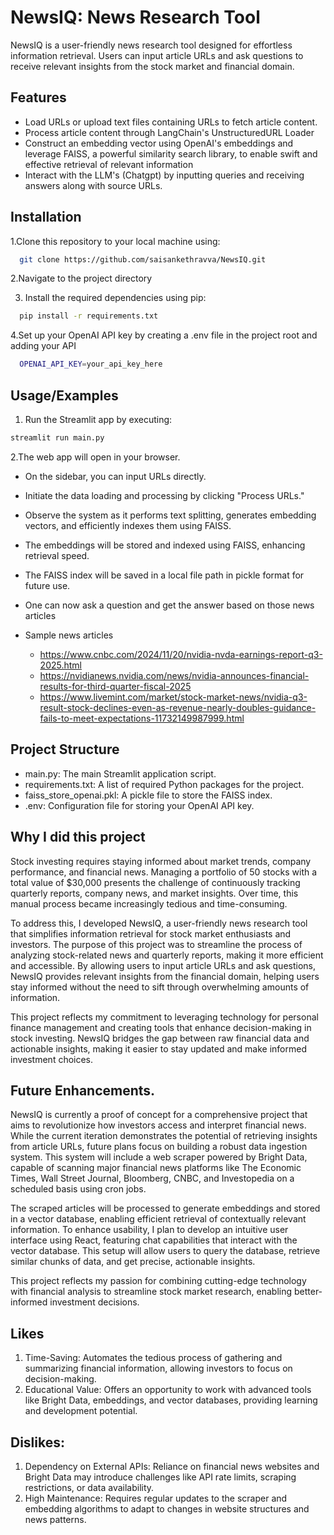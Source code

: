 
# NewsIQ: News Research Tool 

NewsIQ is a user-friendly news research tool designed for effortless information retrieval. Users can input article URLs and ask questions to receive relevant insights from the stock market and financial domain.


## Features

- Load URLs or upload text files containing URLs to fetch article content.
- Process article content through LangChain's UnstructuredURL Loader
- Construct an embedding vector using OpenAI's embeddings and leverage FAISS, a powerful similarity search library, to enable swift and effective retrieval of relevant information
- Interact with the LLM's (Chatgpt) by inputting queries and receiving answers along with source URLs.


## Installation

1.Clone this repository to your local machine using:

```bash
  git clone https://github.com/saisankethravva/NewsIQ.git
```
2.Navigate to the project directory

3. Install the required dependencies using pip:

```bash
  pip install -r requirements.txt
```
4.Set up your OpenAI API key by creating a .env file in the project root and adding your API

```bash
  OPENAI_API_KEY=your_api_key_here
```
## Usage/Examples

1. Run the Streamlit app by executing:
```bash
streamlit run main.py

```

2.The web app will open in your browser.

- On the sidebar, you can input URLs directly.

- Initiate the data loading and processing by clicking "Process URLs."

- Observe the system as it performs text splitting, generates embedding vectors, and efficiently indexes them using FAISS.

- The embeddings will be stored and indexed using FAISS, enhancing retrieval speed.

- The FAISS index will be saved in a local file path in pickle format for future use.
- One can now ask a question and get the answer based on those news articles
- Sample news articles
  - https://www.cnbc.com/2024/11/20/nvidia-nvda-earnings-report-q3-2025.html
  - https://nvidianews.nvidia.com/news/nvidia-announces-financial-results-for-third-quarter-fiscal-2025
  - https://www.livemint.com/market/stock-market-news/nvidia-q3-result-stock-declines-even-as-revenue-nearly-doubles-guidance-fails-to-meet-expectations-11732149987999.html

## Project Structure

- main.py: The main Streamlit application script.
- requirements.txt: A list of required Python packages for the project.
- faiss_store_openai.pkl: A pickle file to store the FAISS index.
- .env: Configuration file for storing your OpenAI API key.


## Why I did this project

Stock investing requires staying informed about market trends, company performance, and financial news. Managing a portfolio of 50 stocks with a total value of $30,000 presents the challenge of continuously tracking quarterly reports, company news, and market insights. Over time, this manual process became increasingly tedious and time-consuming.

To address this, I developed NewsIQ, a user-friendly news research tool that simplifies information retrieval for stock market enthusiasts and investors. The purpose of this project was to streamline the process of analyzing stock-related news and quarterly reports, making it more efficient and accessible. By allowing users to input article URLs and ask questions, NewsIQ provides relevant insights from the financial domain, helping users stay informed without the need to sift through overwhelming amounts of information.

This project reflects my commitment to leveraging technology for personal finance management and creating tools that enhance decision-making in stock investing. NewsIQ bridges the gap between raw financial data and actionable insights, making it easier to stay updated and make informed investment choices.


## Future Enhancements.

NewsIQ is currently a proof of concept for a comprehensive project that aims to revolutionize how investors access and interpret financial news. While the current iteration demonstrates the potential of retrieving insights from article URLs, future plans focus on building a robust data ingestion system. This system will include a web scraper powered by Bright Data, capable of scanning major financial news platforms like The Economic Times, Wall Street Journal, Bloomberg, CNBC, and Investopedia on a scheduled basis using cron jobs.

The scraped articles will be processed to generate embeddings and stored in a vector database, enabling efficient retrieval of contextually relevant information. To enhance usability, I plan to develop an intuitive user interface using React, featuring chat capabilities that interact with the vector database. This setup will allow users to query the database, retrieve similar chunks of data, and get precise, actionable insights.

This project reflects my passion for combining cutting-edge technology with financial analysis to streamline stock market research, enabling better-informed investment decisions.

## Likes

1. Time-Saving: Automates the tedious process of gathering and summarizing financial information, allowing investors to focus on decision-making.
2. Educational Value: Offers an opportunity to work with advanced tools like Bright Data, embeddings, and vector databases, providing learning and development potential.


## Dislikes:
1. Dependency on External APIs: Reliance on financial news websites and Bright Data may introduce challenges like API rate limits, scraping restrictions, or data availability.
2. High Maintenance: Requires regular updates to the scraper and embedding algorithms to adapt to changes in website structures and news patterns.

